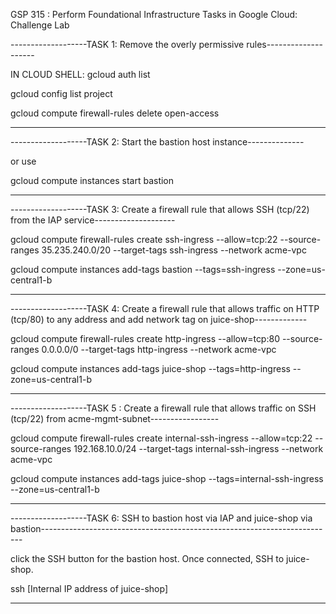 GSP 315 : Perform Foundational Infrastructure Tasks in Google Cloud: Challenge Lab

-------------------TASK 1: Remove the overly permissive rules--------------------

IN CLOUD SHELL: 
gcloud auth list

gcloud config list project

gcloud compute firewall-rules delete open-access

----------------------------------------------------------------------------------

-------------------TASK 2: Start the bastion host instance--------------

or use 

gcloud compute instances start bastion

----------------------------------------------------------------------------------------------------------------------------------------------

-------------------TASK 3: Create a firewall rule that allows SSH (tcp/22) from the IAP service--------------------


gcloud compute firewall-rules create ssh-ingress --allow=tcp:22 --source-ranges 35.235.240.0/20 --target-tags ssh-ingress --network acme-vpc


gcloud compute instances add-tags bastion --tags=ssh-ingress --zone=us-central1-b

----------------------------------------------------------------------------------------------------------------------------------------------------

-------------------TASK 4: Create a firewall rule that allows traffic on HTTP (tcp/80) to any address and add network tag on juice-shop-------------


gcloud compute firewall-rules create http-ingress --allow=tcp:80 --source-ranges 0.0.0.0/0 --target-tags http-ingress --network acme-vpc


gcloud compute instances add-tags juice-shop --tags=http-ingress --zone=us-central1-b

------------------------------------------------------------------------------------------------------------------------------------------------------

-------------------TASK 5 : Create a firewall rule that allows traffic on SSH (tcp/22) from acme-mgmt-subnet-----------------

gcloud compute firewall-rules create internal-ssh-ingress --allow=tcp:22 --source-ranges 192.168.10.0/24 --target-tags internal-ssh-ingress --network acme-vpc

gcloud compute instances add-tags juice-shop --tags=internal-ssh-ingress --zone=us-central1-b


--------------------------------------------------------------

-------------------TASK 6: SSH to bastion host via IAP and juice-shop via bastion-------------------------------------------------------------------------


click the SSH button for the bastion host. Once connected, SSH to juice-shop.

ssh [Internal IP address of juice-shop]

------------------------------------------------------------------------------------------------------------------------------------------------------------
